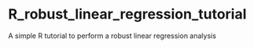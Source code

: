 # R_robust_linear_regression_tutorial
A simple R tutorial to perform a robust linear regression analysis
